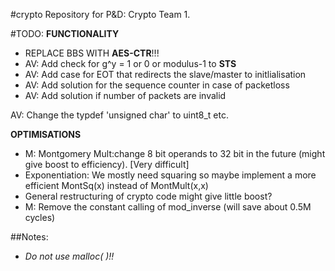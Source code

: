 #crypto
Repository for P&D: Crypto Team 1.


#TODO:
**FUNCTIONALITY**

- REPLACE BBS WITH **AES-CTR**!!!
- AV: Add check for g^y = 1 or 0 or modulus-1 to **STS**
- AV: Add case for EOT that redirects the slave/master to initlialisation
- AV: Add solution for the sequence counter in case of packetloss
- AV: Add solution if number of packets are invalid


AV: Change the typdef 'unsigned char' to uint8_t etc.

**OPTIMISATIONS**
- M: Montgomery Mult:change 8 bit operands to 32 bit in the future (might give boost to efficiency). [Very difficult]
- Exponentiation: We mostly need squaring so maybe implement a more efficient MontSq(x) instead of MontMult(x,x)
- General restructuring of crypto code might give little boost?
- M: Remove the constant calling of mod_inverse (will save about 0.5M cycles)


##Notes:
- *Do not use malloc( )!!*
